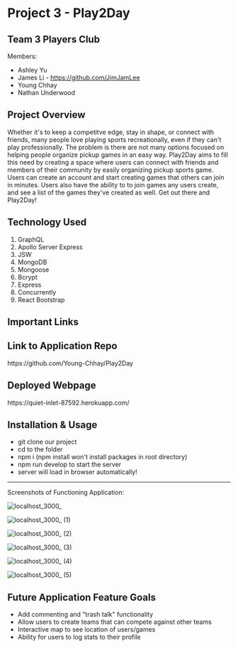 # Project 3 - Play2Day 

Team 3 Players Club
---------------------
Members:
- Ashley Yu
- James Li - https://github.com/JimJamLee
- Young Chhay
- Nathan Underwood 

Project Overview
---------------------
Whether it's to keep a competitve edge, stay in shape, or connect with friends, many people love playing sports recreationally, even if they can't play professionally. The problem is there are not many options focused on helping people organize pickup games in an easy way. Play2Day aims to fill this need by creating a space where users can connect with friends and members of their community by easily organizing pickup sports game. Users can create an account and start creating games that others can join in minutes. Users also have the ability to to join games any users create, and see a list of the games they've created as well. Get out there and Play2Day!  

Technology Used
---------------------
1. GraphQL
2. Apollo Server Express
3. JSW
4. MongoDB
5. Mongoose
6. Bcrypt
7. Express
8. Concurrently 
9. React Bootstrap


Important Links
---------------------

Link to Application Repo
---------------------
<p> https://github.com/Young-Chhay/Play2Day</p>

Deployed Webpage
---------------------
<p>https://quiet-inlet-87592.herokuapp.com/</p>


Installation & Usage
---------------------
- git clone our project
- cd to the folder
- npm i (npm install won't install packages in root directory) 
- npm run develop to start the server
- server will load in browser automatically!

---------------------

Screenshots of Functioning Application:
<p>
  
  ![localhost_3000_](https://user-images.githubusercontent.com/98553537/208537212-3a043cad-507d-4ee6-b609-d44a423b81e6.png)
  
  ![localhost_3000_ (1)](https://user-images.githubusercontent.com/98553537/208537260-c0b1ad05-2d0d-4753-8a17-e5bd1d5a84a3.png)
  
![localhost_3000_ (2)](https://user-images.githubusercontent.com/98553537/208537335-b68e1377-9bb8-44e5-83fb-6999e8b91e93.png)
  
  ![localhost_3000_ (3)](https://user-images.githubusercontent.com/98553537/208537354-a614635e-92ba-4c1c-9ec3-74048d6ec878.png)

  
![localhost_3000_ (4)](https://user-images.githubusercontent.com/98553537/208537383-7b2f6fe0-710a-4c60-a6d8-4d1a15d72ec2.png)
  
  
![localhost_3000_ (5)](https://user-images.githubusercontent.com/98553537/208537407-1412d467-c2f9-4629-8d08-4488dbb84991.png)


</p>



Future Application Feature Goals
---------------------
- Add commenting and "trash talk" functionality
- Allow users to create teams that can compete against other teams 
- Interactive map to see location of users/games
- Ability for users to log stats to their profile 
